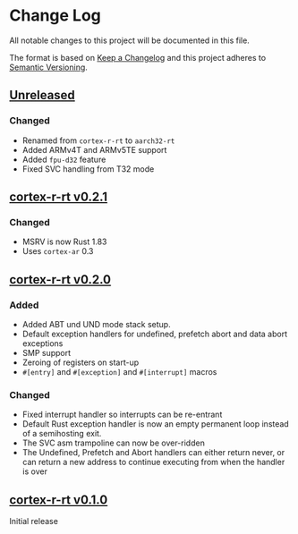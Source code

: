 # Change Log

All notable changes to this project will be documented in this file.

The format is based on [Keep a Changelog](http://keepachangelog.com/)
and this project adheres to [Semantic Versioning](http://semver.org/).

## [Unreleased]

### Changed

- Renamed from `cortex-r-rt` to `aarch32-rt`
- Added ARMv4T and ARMv5TE support
- Added `fpu-d32` feature
- Fixed SVC handling from T32 mode

## [cortex-r-rt v0.2.1]

### Changed

- MSRV is now Rust 1.83
- Uses `cortex-ar` 0.3

## [cortex-r-rt v0.2.0]

### Added

- Added ABT und UND mode stack setup.
- Default exception handlers for undefined, prefetch abort and data abort exceptions
- SMP support
- Zeroing of registers on start-up
- `#[entry]` and `#[exception]` and `#[interrupt]` macros

### Changed

- Fixed interrupt handler so interrupts can be re-entrant
- Default Rust exception handler is now an empty permanent loop instead of a semihosting exit.
- The SVC asm trampoline can now be over-ridden
- The Undefined, Prefetch and Abort handlers can either return never, or can return a new address to continue executing from when the handler is over

## [cortex-r-rt v0.1.0]

Initial release

[Unreleased]: https://github.com/rust-embedded/cortex-ar/compare/cortex-r-rt-v0.2.1...HEAD
[cortex-r-rt v0.2.1]: https://github.com/rust-embedded/cortex-ar/compare/cortex-r-rt-v0.2.0...cortex-r-rt-v0.2.1
[cortex-r-rt v0.2.0]: https://github.com/rust-embedded/cortex-ar/compare/cortex-r-rt-v0.1.0...cortex-r-rt-v0.2.0
[cortex-r-rt v0.1.0]: https://github.com/rust-embedded/cortex-ar/releases/tag/cortex-r-rt-v0.1.0
